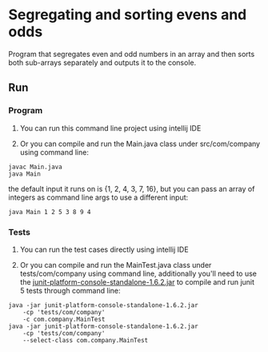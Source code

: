 # Segregating and sorting evens and odds

Program that segregates even and odd numbers in an array and then sorts both sub-arrays separately and outputs it to the console.


## Run


### Program

1. You can run this command line project using intellij IDE

2. Or you can compile and run the Main.java class under src/com/company using command line: 

```
javac Main.java
java Main
```

the default input it runs on is {1, 2, 4, 3, 7, 16}, but you can pass an array of integers as command line args to use a different input:

```
java Main 1 2 5 3 8 9 4
```

### Tests

1. You can run the test cases directly using intellij IDE

2. Or you can compile and run the MainTest.java class under tests/com/company using command line,
additionally you'll need to use the [junit-platform-console-standalone-1.6.2.jar](https://repo1.maven.org/maven2/org/junit/platform/junit-platform-console-standalone/1.6.2/junit-platform-console-standalone-1.6.2.jar
) to compile and run junit 5 tests through command line:

```
java -jar junit-platform-console-standalone-1.6.2.jar
	-cp 'tests/com/company'
	-c com.company.MainTest
java -jar junit-platform-console-standalone-1.6.2.jar
	-cp 'tests/com/company'
	--select-class com.company.MainTest
```